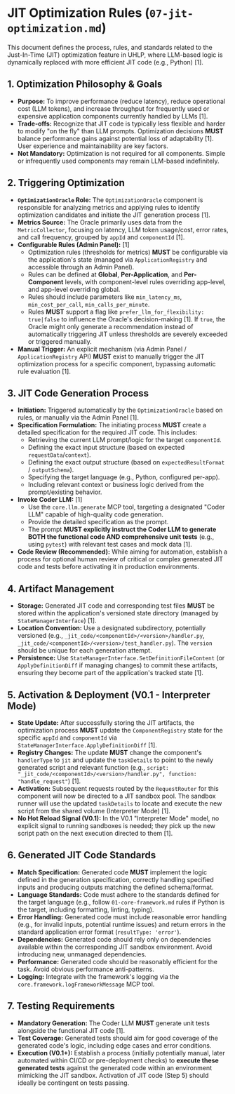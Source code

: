 # JIT Optimization Rules (`07-jit-optimization.md`)

This document defines the process, rules, and standards related to the Just-In-Time (JIT) optimization feature in UHLP, where LLM-based logic is dynamically replaced with more efficient JIT code (e.g., Python) [1].

## 1. Optimization Philosophy & Goals

*   **Purpose:** To improve performance (reduce latency), reduce operational cost (LLM tokens), and increase throughput for frequently used or expensive application components currently handled by LLMs [1].
*   **Trade-offs:** Recognize that JIT code is typically less flexible and harder to modify "on the fly" than LLM prompts. Optimization decisions **MUST** balance performance gains against potential loss of adaptability [1]. User experience and maintainability are key factors.
*   **Not Mandatory:** Optimization is not required for all components. Simple or infrequently used components may remain LLM-based indefinitely.

## 2. Triggering Optimization

*   **`OptimizationOracle` Role:** The `OptimizationOracle` component is responsible for analyzing metrics and applying rules to identify optimization candidates and initiate the JIT generation process [1].
*   **Metrics Source:** The Oracle primarily uses data from the `MetricCollector`, focusing on latency, LLM token usage/cost, error rates, and call frequency, grouped by `appId` and `componentId` [1].
*   **Configurable Rules (Admin Panel):** [1]
    *   Optimization rules (thresholds for metrics) **MUST** be configurable via the application's state (managed via `ApplicationRegistry` and accessible through an Admin Panel).
    *   Rules can be defined at **Global**, **Per-Application**, and **Per-Component** levels, with component-level rules overriding app-level, and app-level overriding global.
    *   Rules should include parameters like `min_latency_ms`, `min_cost_per_call`, `min_calls_per_minute`.
    *   Rules **MUST** support a flag like `prefer_llm_for_flexibility: true|false` to influence the Oracle's decision-making [1]. If `true`, the Oracle might only generate a recommendation instead of automatically triggering JIT unless thresholds are severely exceeded or triggered manually.
*   **Manual Trigger:** An explicit mechanism (via Admin Panel / `ApplicationRegistry` API) **MUST** exist to manually trigger the JIT optimization process for a specific component, bypassing automatic rule evaluation [1].

## 3. JIT Code Generation Process

*   **Initiation:** Triggered automatically by the `OptimizationOracle` based on rules, or manually via the Admin Panel [1].
*   **Specification Formulation:** The initiating process **MUST** create a detailed specification for the required JIT code. This includes:
    *   Retrieving the current LLM prompt/logic for the target `componentId`.
    *   Defining the exact input structure (based on expected `requestData`/`context`).
    *   Defining the exact output structure (based on `expectedResultFormat` / `outputSchema`).
    *   Specifying the target language (e.g., Python, configured per-app).
    *   Including relevant context or business logic derived from the prompt/existing behavior.
*   **Invoke Coder LLM:** [1]
    *   Use the `core.llm.generate` MCP tool, targeting a designated "Coder LLM" capable of high-quality code generation.
    *   Provide the detailed specification as the prompt.
    *   The prompt **MUST explicitly instruct the Coder LLM to generate BOTH the functional code AND comprehensive unit tests** (e.g., using `pytest`) with relevant test cases and mock data [1].
*   **Code Review (Recommended):** While aiming for automation, establish a process for optional human review of critical or complex generated JIT code and tests before activating it in production environments.

## 4. Artifact Management

*   **Storage:** Generated JIT code and corresponding test files **MUST** be stored within the application's versioned state directory (managed by `StateManagerInterface`) [1].
*   **Location Convention:** Use a designated subdirectory, potentially versioned (e.g., `_jit_code/<componentId>/<version>/handler.py`, `_jit_code/<componentId>/<version>/test_handler.py`). The `version` should be unique for each generation attempt.
*   **Persistence:** Use `StateManagerInterface.SetDefinitionFileContent` (or `ApplyDefinitionDiff` if managing changes) to commit these artifacts, ensuring they become part of the application's tracked state [1].

## 5. Activation & Deployment (V0.1 - Interpreter Mode)

*   **State Update:** After successfully storing the JIT artifacts, the optimization process **MUST** update the `ComponentRegistry` state for the specific `appId` and `componentId` via `StateManagerInterface.ApplyDefinitionDiff` [1].
*   **Registry Changes:** The update **MUST** change the component's `handlerType` to `jit` and update the `taskDetails` to point to the newly generated script and relevant function (e.g., `script: "_jit_code/<componentId>/<version>/handler.py", function: "handle_request"`) [1].
*   **Activation:** Subsequent requests routed by the `RequestRouter` for this component will now be directed to a JIT sandbox pool. The sandbox runner will use the updated `taskDetails` to locate and execute the new script from the shared volume (Interpreter Mode) [1].
*   **No Hot Reload Signal (V0.1):** In the V0.1 "Interpreter Mode" model, no explicit signal to running sandboxes is needed; they pick up the new script path on the next execution directed to them [1].

## 6. Generated JIT Code Standards

*   **Match Specification:** Generated code **MUST** implement the logic defined in the generation specification, correctly handling specified inputs and producing outputs matching the defined schema/format.
*   **Language Standards:** Code must adhere to the standards defined for the target language (e.g., follow `01-core-framework.md` rules if Python is the target, including formatting, linting, typing).
*   **Error Handling:** Generated code must include reasonable error handling (e.g., for invalid inputs, potential runtime issues) and return errors in the standard application error format (`resultType: 'error'`).
*   **Dependencies:** Generated code should rely only on dependencies available within the corresponding JIT sandbox environment. Avoid introducing new, unmanaged dependencies.
*   **Performance:** Generated code should be reasonably efficient for the task. Avoid obvious performance anti-patterns.
*   **Logging:** Integrate with the framework's logging via the `core.framework.logFrameworkMessage` MCP tool.

## 7. Testing Requirements

*   **Mandatory Generation:** The Coder LLM **MUST** generate unit tests alongside the functional JIT code [1].
*   **Test Coverage:** Generated tests should aim for good coverage of the generated code's logic, including edge cases and error conditions.
*   **Execution (V0.1+):** Establish a process (initially potentially manual, later automated within CI/CD or pre-deployment checks) to **execute these generated tests** against the generated code within an environment mimicking the JIT sandbox. Activation of JIT code (Step 5) should ideally be contingent on tests passing.
